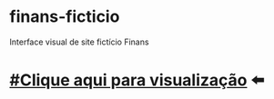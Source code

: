 # finans-ficticio
Interface visual de site fictício Finans

# [#Clique aqui para visualização](https://markyscorrea.github.io/finans-ficticio/) ⬅️
